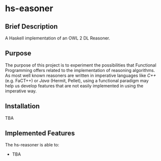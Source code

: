 # hs-easoner

## Brief Description

A Haskell implementation of an OWL 2 DL Reasoner.

## Purpose

The purpose of this project is to experiment the possibilities that Functional Programming offers related to the implementation of reasoning algorithms. As most well known reasoners are written in imperative languages like _C++_ (e.g. FaCT++) or _Java_ (Hermit, Pellet), using a functional paradigm may help us develop features that are not easily implemented in using the imperative way. 

## Installation

TBA

## Implemented Features

The hs-reasoner is able to:

  - TBA
